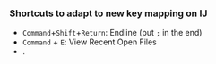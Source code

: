 ### Shortcuts to adapt to new key mapping on IJ

- `Command`+`Shift`+`Return`: Endline (put `;` in the end)
- `Command` + `E`: View Recent Open Files
- .